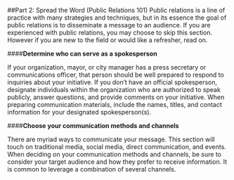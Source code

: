 ##Part 2: Spread the Word (Public Relations 101)
Public relations is a line of practice with many strategies and techniques, but in its essence the goal of public relations is to disseminate a message to an audience. If you are experienced with public relations, you may choose to skip this section. However if you are new to the field or would like a refresher, read on. 

####**Determine who can serve as a spokesperson**

If your organization, mayor, or city manager has a press secretary or communications officer, that person should be well prepared to respond to inquiries about your initiative. If you don’t have an official spokesperson, designate individuals within the organization who are authorized to speak publicly, answer questions, and provide comments on your initiative. When preparing communication materials, include the names, titles, and contact information for your designated spokesperson(s).

####**Choose your communication methods and channels**

There are myriad ways to communicate your message. This section will touch on traditional media, social media, direct communication, and events. When deciding on your communication methods and channels, be sure to consider your target audience and how they prefer to receive information. It is common to leverage a combination of several channels.